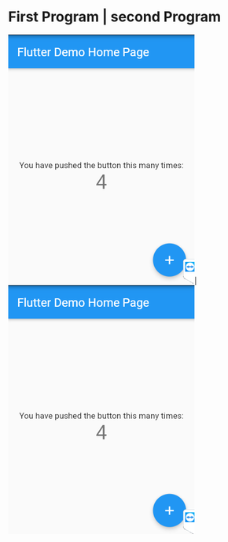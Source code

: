 # First Program                                                 |        second Program

![example](https://github.com/Shariqburney/flutterpractice/blob/main/Capture.PNG)| ![example](https://github.com/Shariqburney/flutterpractice/blob/main/Capture.PNG)



